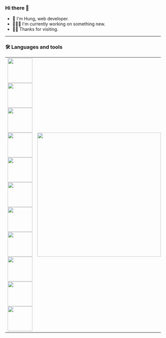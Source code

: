 ### Hi there 👋
- 👀 I'm Hung, web developer.
- 🧑🏽‍💻 I'm currently working on something new.
- 🙇‍♂️ Thanks for visiting.

____________________________________________________________________
### 🛠️ Languages and tools
<table>
  <tbody>
      <td style="border: none !impotant">
        <img src="https://github.com/nthung0909/profile/assets/54109265/31d0133e-3f0c-46a0-941e-d8bfb6e87b75" width="80" height="80">
        <img src="https://github.com/nthung0909/profile/assets/54109265/612bb06b-3d86-4131-8d2d-8257bf05a269" width="80" height="80">
        <img src="https://github.com/nthung0909/profile/assets/54109265/5701b92d-e508-47bc-b1af-ac2a2c9587c2" width="80" height="80">
        <img src="https://github.com/nthung0909/profile/assets/54109265/c913c6f6-a787-4b7a-8e43-846a082dff48" width="80" height="80">
        <img src="https://github.com/nthung0909/profile/assets/54109265/cbefb06b-72b4-46b5-944f-7f66deae8384" width="80" height="80"><br/>
        <img src="https://github.com/nthung0909/profile/assets/54109265/404d6664-5a27-4bac-86eb-49e61803387b" width="80" height="80">
        <img src="https://github.com/nthung0909/profile/assets/54109265/b9dbcdd6-ea1a-43a4-955e-22d5e43941f9" width="80" height="80">
        <img src="https://github.com/nthung0909/profile/assets/54109265/d97627d7-719a-4cc4-804d-4eafa85e0851" width="80" height="80">
        <img src="https://github.com/nthung0909/profile/assets/54109265/0d635d95-72a1-432a-add9-e55d660aeeb9" width="80" height="80">
        <img src="https://github.com/nthung0909/profile/assets/54109265/dabba901-ef09-4bdd-821f-dca9e79647f3" width="80" height="80"><br/>
        <img src="https://github.com/nthung0909/profile/assets/54109265/0849ad3e-3c88-4dd0-9ede-35aa57b7c03f" width="80" height="80"></td>
      <td style="border: none !impotant">
        <img src="https://github.com/nthung0909/profile/assets/54109265/af8bb40d-950a-4d3e-90b3-f0c6d8c94b41" width="400" height="400">
    </td>
  </tbody>
</table>
